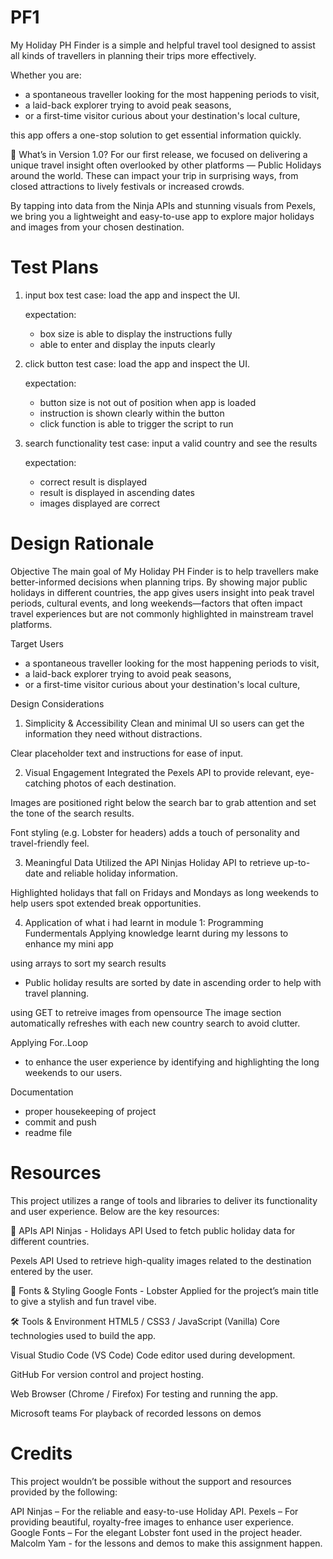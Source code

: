 # PF1

My Holiday PH Finder is a simple and helpful travel tool designed to assist all kinds of travellers in planning their trips more effectively.

Whether you are:

- a spontaneous traveller looking for the most happening periods to visit,
- a laid-back explorer trying to avoid peak seasons,
- or a first-time visitor curious about your destination's local culture,

this app offers a one-stop solution to get essential information quickly.

🔖 What’s in Version 1.0?
For our first release, we focused on delivering a unique travel insight often overlooked by other platforms — Public Holidays around the world. These can impact your trip in surprising ways, from closed attractions to lively festivals or increased crowds.

By tapping into data from the Ninja APIs and stunning visuals from Pexels, we bring you a lightweight and easy-to-use app to explore major holidays and images from your chosen destination.

# Test Plans

1. input box
    test case: load the app and inspect the UI.

    expectation:
   - box size is able to display the instructions fully
   - able to enter and display the inputs clearly

2. click button
    test case: load the app and inspect the UI.

    expectation:
   - button size is not out of position when app is loaded
   - instruction is shown clearly within the button
   - click function is able to trigger the script to run

3. search functionality
    test case: input a valid country and see the results

    expectation:
   - correct result is displayed
   - result is displayed in ascending dates
   - images displayed are correct

# Design Rationale

Objective
The main goal of My Holiday PH Finder is to help travellers make better-informed decisions when planning trips. By showing major public holidays in different countries, the app gives users insight into peak travel periods, cultural events, and long weekends—factors that often impact travel experiences but are not commonly highlighted in mainstream travel platforms.

Target Users
- a spontaneous traveller looking for the most happening periods to visit,
- a laid-back explorer trying to avoid peak seasons,
- or a first-time visitor curious about your destination's local culture,

Design Considerations
1. Simplicity & Accessibility
Clean and minimal UI so users can get the information they need without distractions.

Clear placeholder text and instructions for ease of input.

2. Visual Engagement
Integrated the Pexels API to provide relevant, eye-catching photos of each destination.

Images are positioned right below the search bar to grab attention and set the tone of the search results.

Font styling (e.g. Lobster for headers) adds a touch of personality and travel-friendly feel.

3. Meaningful Data
Utilized the API Ninjas Holiday API to retrieve up-to-date and reliable holiday information.

Highlighted holidays that fall on Fridays and Mondays as long weekends to help users spot extended break opportunities.

4. Application of what i had learnt in module 1: Programming Fundermentals
Applying knowledge learnt during my lessons to enhance my mini app

using arrays to sort my search results
 - Public holiday results are sorted by date in ascending order to help with travel planning.

using GET to retreive images from opensource 
The image section automatically refreshes with each new country search to avoid clutter.

Applying For..Loop
 - to enhance the user experience by identifying and highlighting the long weekends to our users.

 Documentation
 - proper housekeeping of project
 - commit and push
 - readme file

# Resources 

This project utilizes a range of tools and libraries to deliver its functionality and user experience. Below are the key resources:

🔗 APIs
API Ninjas - Holidays API
Used to fetch public holiday data for different countries.

Pexels API
Used to retrieve high-quality images related to the destination entered by the user.

🎨 Fonts & Styling
Google Fonts - Lobster
Applied for the project’s main title to give a stylish and fun travel vibe.

🛠️ Tools & Environment
HTML5 / CSS3 / JavaScript (Vanilla)
Core technologies used to build the app.

Visual Studio Code (VS Code)
Code editor used during development.

GitHub
For version control and project hosting.

Web Browser (Chrome / Firefox)
For testing and running the app.

Microsoft teams
For playback of recorded lessons on demos

# Credits
This project wouldn’t be possible without the support and resources provided by the following:

API Ninjas – For the reliable and easy-to-use Holiday API.
Pexels – For providing beautiful, royalty-free images to enhance user experience.
Google Fonts – For the elegant Lobster font used in the project header.
Malcolm Yam - for the lessons and demos to make this assignment happen.